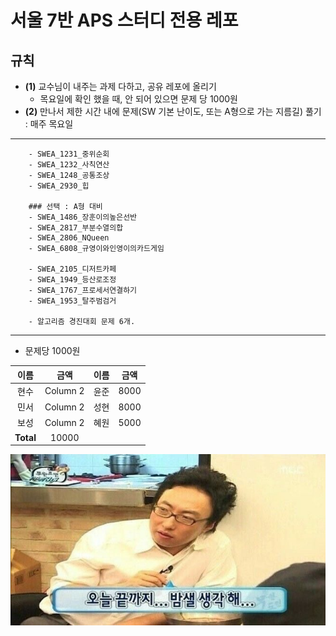 
# 서울 7반 APS 스터디 전용 레포

## 규칙
- **(1)** 교수님이 내주는 과제 다하고, 공유 레포에 올리기
    - 목요일에 확인 했을 때, 안 되어 있으면 문제 당 1000원
- **(2)** 만나서 제한 시간 내에 문제(SW 기본 난이도, 또는 A형으로 가는 지름길) 풀기 : 매주 목요일

------
        - SWEA_1231_중위순회
        - SWEA_1232_사칙연산
        - SWEA_1248_공통조상
        - SWEA_2930_힙

        ### 선택 : A형 대비
        - SWEA_1486_장훈이의높은선반
        - SWEA_2817_부분수열의합
        - SWEA_2806_NQueen
        - SWEA_6808_규영이와인영이의카드게임

        - SWEA_2105_디저트카페
        - SWEA_1949_등산로조정
        - SWEA_1767_프로세서연결하기
        - SWEA_1953_탈주범검거

        - 알고리즘 경진대회 문제 6개.

------




* 문제당 1000원

|     이름     |     금액     |     이름     |     금액     |
|:------------:|:------------:|:------------:|:------------:|
|     현수     |   Column 2   |     윤준     |    8000    |
|     민서     |   Column 2   |     성현     |    8000    |
|     보성     |   Column 2   |     혜원     |    5000    |
| **Total**   |   10000      |              |              |


![](./asset/밤새.jpg)


